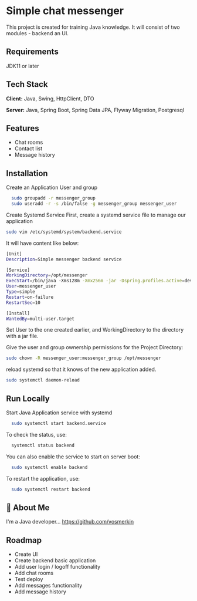 # Simple chat messenger

This project is created for training Java knowledge. It will consist of two modules - backend an UI.

## Requirements

JDK11 or later

## Tech Stack

**Client:** Java, Swing, HttpClient, DTO

**Server:** Java, Spring Boot, Spring Data JPA, Flyway Migration, Postgresql


## Features

- Chat rooms
- Contact list
- Message history

## Installation

Create an Application User and group

```bash
  sudo groupadd -r messenger_group
  sudo useradd -r -s /bin/false -g messenger_group messenger_user
```
Create Systemd Service
First, create a systemd service file to manage our application

```bash
sudo vim /etc/systemd/system/backend.service
```

It will have content like below:

```bash
[Unit]
Description=Simple messenger backend service

[Service]
WorkingDirectory=/opt/messenger
ExecStart=/bin/java -Xms128m -Xmx256m -jar -Dspring.profiles.active=dev backend-0.1.1-SNAPSHOT.jar
User=messenger_user
Type=simple
Restart=on-failure
RestartSec=10

[Install]
WantedBy=multi-user.target
```

Set User to the one created earlier, and WorkingDirectory to the directory with a jar file.

Give the user and group ownership permissions for the Project Directory:

```bash
sudo chown -R messenger_user:messenger_group /opt/messenger
```
reload systemd so that it knows of the new application added.
```bash
sudo systemctl daemon-reload
```


## Run Locally

Start Java Application service with systemd

```bash
  sudo systemctl start backend.service
```

To check the status, use:

```bash
  systemctl status backend
```

You can also enable the service to start on server boot:

```bash
  sudo systemctl enable backend
```

To restart the application, use:

```bash
  sudo systemctl restart backend
```



## 🚀 About Me
I'm a Java developer...
https://github.com/vosmerkin


## Roadmap
- Create UI
- Create backend basic application
- Add user login / logoff functionality
- Add chat rooms
- Test deploy
- Add messages functionality
- Add message history
